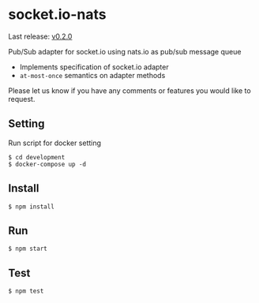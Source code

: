 # socket.io-nats

Last release: [v0.2.0](https://www.npmjs.com/package/socket.io-nats-adapter)

Pub/Sub adapter for socket.io using nats.io as pub/sub message queue

- Implements specification of socket.io adapter
- `at-most-once` semantics on adapter methods

Please let us know if you have any comments or features you would like to request.

## Setting

Run script for docker setting

```shell
$ cd development
$ docker-compose up -d
```

## Install
```shell
$ npm install
```

## Run
```shell
$ npm start
```

## Test
```shell
$ npm test
```
